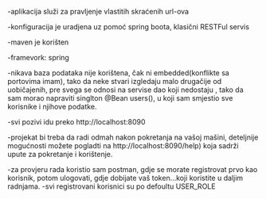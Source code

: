 -aplikacija služi za pravljenje vlastitih skraćenih url-ova

-konfiguracija je uradjena uz pomoć spring boota, klasični RESTFul servis

-maven je korišten

-framevork: spring

-nikava baza podataka nije korištena, čak ni embedded(konflikte sa portovima imam), tako da neke stvari izgledaju malo drugačije od uobičajenih, pre svega se odnosi na servise dao koji nedostaju
, tako da sam morao napraviti singlton @Bean users(), u koji sam smjestio sve korisnike i njihove podatke.

-svi pozivi idu preko http://localhost:8090

-projekat bi treba da radi odmah nakon pokretanja na vašoj mašini, deteljnije mogućnosti možete pogladti na 
http://localhost:8090/help) koja sadrži upute za pokretanje i korištenje.

-za provjeru rada koristio sam postman, gdje se morate registrovat prvo kao korisnik, potom ulogovati, gdje dobijate vaš token...koji koristite u daljim radnjama.
-svi registrovani korisnici su po defoultu USER_ROLE
